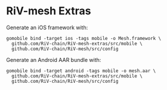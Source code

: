 # RiV-mesh Extras

Generate an iOS framework with:

```
gomobile bind -target ios -tags mobile -o Mesh.framework \
  github.com/RiV-chain/RiV-mesh-extras/src/mobile \
  github.com/RiV-chain/RiV-mesh/src/config
```

Generate an Android AAR bundle with:

```
gomobile bind -target android -tags mobile -o mesh.aar \
  github.com/RiV-chain/RiV-mesh-extras/src/mobile \
  github.com/RiV-chain/RiV-mesh/src/config
```
